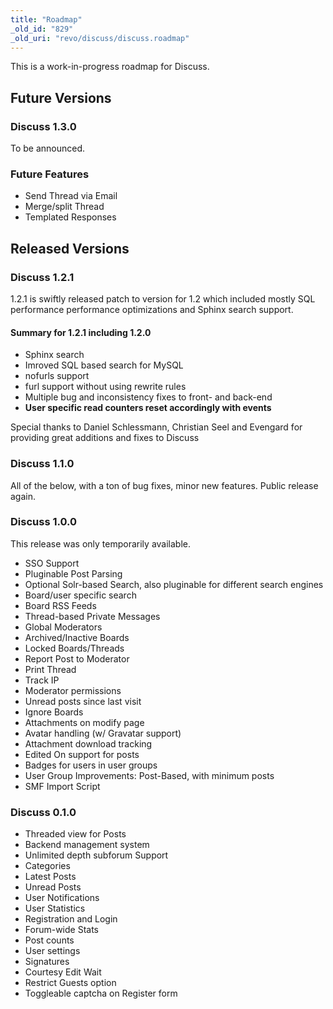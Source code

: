 ```yaml
---
title: "Roadmap"
_old_id: "829"
_old_uri: "revo/discuss/discuss.roadmap"
---
```


This is a work-in-progress roadmap for Discuss.

## Future Versions

### Discuss 1.3.0

To be announced.

### Future Features

- Send Thread via Email
- Merge/split Thread
- Templated Responses

## Released Versions

### Discuss 1.2.1

1.2.1 is swiftly released patch to version for 1.2 which included mostly SQL performance performance optimizations and Sphinx search support.

#### Summary for 1.2.1 including 1.2.0

- Sphinx search
- Imroved SQL based search for MySQL
- nofurls support
- furl support without using rewrite rules
- Multiple bug and inconsistency fixes to front- and back-end
- **User specific read counters reset accordingly with events**

Special thanks to Daniel Schlessmann, Christian Seel and Evengard for providing great additions and fixes to Discuss

### Discuss 1.1.0

All of the below, with a ton of bug fixes, minor new features. Public release again.

### Discuss 1.0.0

This release was only temporarily available.

- SSO Support
- Pluginable Post Parsing
- Optional Solr-based Search, also pluginable for different search engines
- Board/user specific search
- Board RSS Feeds
- Thread-based Private Messages
- Global Moderators
- Archived/Inactive Boards
- Locked Boards/Threads
- Report Post to Moderator
- Print Thread
- Track IP
- Moderator permissions
- Unread posts since last visit
- Ignore Boards
- Attachments on modify page
- Avatar handling (w/ Gravatar support)
- Attachment download tracking
- Edited On support for posts
- Badges for users in user groups
- User Group Improvements: Post-Based, with minimum posts
- SMF Import Script

### Discuss 0.1.0

- Threaded view for Posts
- Backend management system
- Unlimited depth subforum Support
- Categories
- Latest Posts
- Unread Posts
- User Notifications
- User Statistics
- Registration and Login
- Forum-wide Stats
- Post counts
- User settings
- Signatures
- Courtesy Edit Wait
- Restrict Guests option
- Toggleable captcha on Register form